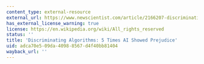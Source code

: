 ```yaml
---
content_type: external-resource
external_url: https://www.newscientist.com/article/2166207-discriminating-algorithms-5-times-ai-showed-prejudice/
has_external_license_warning: true
license: https://en.wikipedia.org/wiki/All_rights_reserved
status: ''
title: 'Discriminating Algorithms: 5 Times AI Showed Prejudice'
uid: adca70e5-09da-4098-8567-d4f40bb81404
wayback_url: ''
---
```

